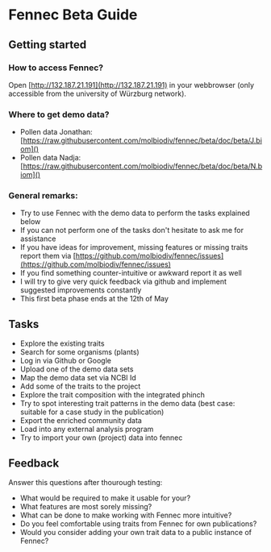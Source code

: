 # Fennec Beta Guide
## Getting started
### How to access Fennec?
Open [http://132.187.21.191](http://132.187.21.191) in your webbrowser (only accessible from the university of Würzburg network).

### Where to get demo data?
- Pollen data Jonathan: [https://raw.githubusercontent.com/molbiodiv/fennec/beta/doc/beta/J.biom]()
- Pollen data Nadja: [https://raw.githubusercontent.com/molbiodiv/fennec/beta/doc/beta/N.biom]()

### General remarks:
 - Try to use Fennec with the demo data to perform the tasks explained below
 - If you can not perform one of the tasks don't hesitate to ask me for assistance
 - If you have ideas for improvement, missing features or missing traits report them via [https://github.com/molbiodiv/fennec/issues](https://github.com/molbiodiv/fennec/issues)
 - If you find something counter-intuitive or awkward report it as well
 - I will try to give very quick feedback via github and implement suggested improvements constantly
 - This first beta phase ends at the 12th of May
 
## Tasks
 - Explore the existing traits
 - Search for some organisms (plants)
 - Log in via Github or Google
 - Upload one of the demo data sets
 - Map the demo data set via NCBI Id
 - Add some of the traits to the project
 - Explore the trait composition with the integrated phinch
 - Try to spot interesting trait patterns in the demo data (best case: suitable for a case study in the publication)
 - Export the enriched community data
 - Load into any external analysis program
 - Try to import your own (project) data into fennec
 
## Feedback
Answer this questions after thourough testing:
 - What would be required to make it usable for your?
 - What features are most sorely missing?
 - What can be done to make working with Fennec more intuitive?
 - Do you feel comfortable using traits from Fennec for own publications?
 - Would you consider adding your own trait data to a public instance of Fennec?